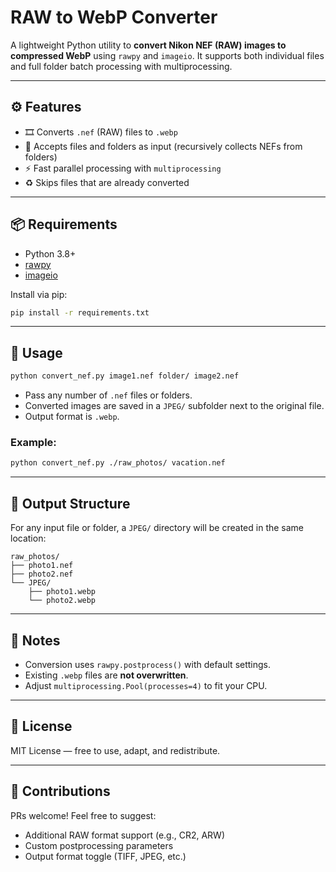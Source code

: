 # RAW to WebP Converter

A lightweight Python utility to **convert Nikon NEF (RAW) images to compressed WebP** using `rawpy` and `imageio`. It supports both individual files and full folder batch processing with multiprocessing.

---

## ⚙️ Features

- 🎞️ Converts `.nef` (RAW) files to `.webp`
- 📁 Accepts files and folders as input (recursively collects NEFs from folders)
- ⚡ Fast parallel processing with `multiprocessing`
- ♻️ Skips files that are already converted

---

## 📦 Requirements

- Python 3.8+
- [rawpy](https://pypi.org/project/rawpy/)
- [imageio](https://pypi.org/project/imageio/)

Install via pip:

```bash
pip install -r requirements.txt
```

---

## 🚀 Usage

```bash
python convert_nef.py image1.nef folder/ image2.nef
```

- Pass any number of `.nef` files or folders.
- Converted images are saved in a `JPEG/` subfolder next to the original file.
- Output format is `.webp`.

### Example:

```bash
python convert_nef.py ./raw_photos/ vacation.nef
```

---

## 📂 Output Structure

For any input file or folder, a `JPEG/` directory will be created in the same location:

```text
raw_photos/
├── photo1.nef
├── photo2.nef
└── JPEG/
    ├── photo1.webp
    └── photo2.webp
```

---

## 🧠 Notes

- Conversion uses `rawpy.postprocess()` with default settings.
- Existing `.webp` files are **not overwritten**.
- Adjust `multiprocessing.Pool(processes=4)` to fit your CPU.

---

## 📄 License

MIT License — free to use, adapt, and redistribute.

---

## 🙌 Contributions

PRs welcome! Feel free to suggest:

- Additional RAW format support (e.g., CR2, ARW)
- Custom postprocessing parameters
- Output format toggle (TIFF, JPEG, etc.)
